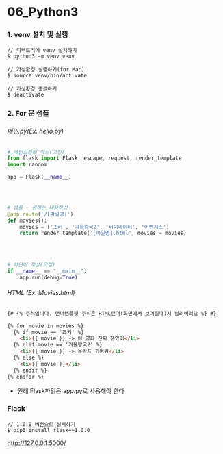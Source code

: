 # 06_Python3



### 1. venv 설치 및 실행

```shell
// 디렉토리에 venv 설치하기 
$ python3 -m venv venv

// 가상환경 실행하기(for Mac)
$ source venv/bin/activate

// 가상환경 종료하기
$ deactivate
```



### 2. For 문 샘플

###### 메인.py(Ex. hello.py)

```python
# 메인상단에 작성(고정)
from flask import Flask, escape, request, render_template
import random

app = Flask(__name__)



  
# 샘플 - 원하는 내용작성
@app.route('/[파일명]')
def movies():
    movies = ['조커', '겨울왕국2', '터미네이터', '어벤져스']
    return render_template('[파일명].html', movies = movies)

  
  
  
# 하단에 작성(고정)
if __name__ == "__main__":
    app.run(debug=True)
```

###### HTML (Ex. Movies.html)

```html
{# {% 주석입니다. 랜더템플릿 주석은 HTML랜더(화면에서 보여질때)시 날려버려요 %} #}

{% for movie in movies %}
  {% if movie == '조커' %}
  	<li>{{ movie }} -> 이 영화 진짜 잼있어</li>
  {% elif movie == '겨울왕국2' %}
  	<li>{{ movie }} -> 울라프 귀여워</li>
  {% else %}
  	<li>{{ movie }}</li>
  {% endif %}
{% endfor %}
```

* 원래 Flask파일은 app.py로 사용해야 한다



### Flask

```
// 1.0.0 버전으로 설치하기 
$ pip3 install flask==1.0.0
```

http://127.0.0.1:5000/